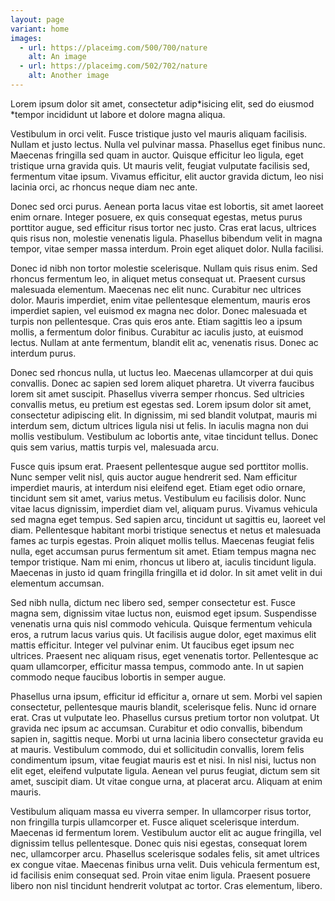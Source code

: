 ```yaml
---
layout: page
variant: home
images:
  - url: https://placeimg.com/500/700/nature
    alt: An image
  - url: https://placeimg.com/502/702/nature
    alt: Another image
---
```


Lorem ipsum dolor sit amet, consectetur adip*isicing elit, sed do eiusmod *tempor incididunt ut labore et dolore magna aliqua.

Vestibulum in orci velit. Fusce tristique justo vel mauris aliquam facilisis. Nullam et justo lectus. Nulla vel pulvinar massa. Phasellus eget finibus nunc. Maecenas fringilla sed quam in auctor. Quisque efficitur leo ligula, eget tristique urna gravida quis. Ut mauris velit, feugiat vulputate facilisis sed, fermentum vitae ipsum. Vivamus efficitur, elit auctor gravida dictum, leo nisi lacinia orci, ac rhoncus neque diam nec ante.

Donec sed orci purus. Aenean porta lacus vitae est lobortis, sit amet laoreet enim ornare. Integer posuere, ex quis consequat egestas, metus purus porttitor augue, sed efficitur risus tortor nec justo. Cras erat lacus, ultrices quis risus non, molestie venenatis ligula. Phasellus bibendum velit in magna tempor, vitae semper massa interdum. Proin eget aliquet dolor. Nulla facilisi.

Donec id nibh non tortor molestie scelerisque. Nullam quis risus enim. Sed rhoncus fermentum leo, in aliquet metus consequat ut. Praesent cursus malesuada elementum. Maecenas nec elit nunc. Curabitur nec ultrices dolor. Mauris imperdiet, enim vitae pellentesque elementum, mauris eros imperdiet sapien, vel euismod ex magna nec dolor. Donec malesuada et turpis non pellentesque. Cras quis eros ante. Etiam sagittis leo a ipsum mollis, a fermentum dolor finibus. Curabitur ac iaculis justo, at euismod lectus. Nullam at ante fermentum, blandit elit ac, venenatis risus. Donec ac interdum purus.

Donec sed rhoncus nulla, ut luctus leo. Maecenas ullamcorper at dui quis convallis. Donec ac sapien sed lorem aliquet pharetra. Ut viverra faucibus lorem sit amet suscipit. Phasellus viverra semper rhoncus. Sed ultricies convallis metus, eu pretium est egestas sed. Lorem ipsum dolor sit amet, consectetur adipiscing elit. In dignissim, mi sed blandit volutpat, mauris mi interdum sem, dictum ultrices ligula nisi ut felis. In iaculis magna non dui mollis vestibulum. Vestibulum ac lobortis ante, vitae tincidunt tellus. Donec quis sem varius, mattis turpis vel, malesuada arcu.

Fusce quis ipsum erat. Praesent pellentesque augue sed porttitor mollis. Nunc semper velit nisl, quis auctor augue hendrerit sed. Nam efficitur imperdiet mauris, at interdum nisi eleifend eget. Etiam eget odio ornare, tincidunt sem sit amet, varius metus. Vestibulum eu facilisis dolor. Nunc vitae lacus dignissim, imperdiet diam vel, aliquam purus. Vivamus vehicula sed magna eget tempus. Sed sapien arcu, tincidunt ut sagittis eu, laoreet vel diam. Pellentesque habitant morbi tristique senectus et netus et malesuada fames ac turpis egestas. Proin aliquet mollis tellus. Maecenas feugiat felis nulla, eget accumsan purus fermentum sit amet. Etiam tempus magna nec tempor tristique. Nam mi enim, rhoncus ut libero at, iaculis tincidunt ligula. Maecenas in justo id quam fringilla fringilla et id dolor. In sit amet velit in dui elementum accumsan.

Sed nibh nulla, dictum nec libero sed, semper consectetur est. Fusce magna sem, dignissim vitae luctus non, euismod eget ipsum. Suspendisse venenatis urna quis nisl commodo vehicula. Quisque fermentum vehicula eros, a rutrum lacus varius quis. Ut facilisis augue dolor, eget maximus elit mattis efficitur. Integer vel pulvinar enim. Ut faucibus eget ipsum nec ultrices. Praesent nec aliquam risus, eget venenatis tortor. Pellentesque ac quam ullamcorper, efficitur massa tempus, commodo ante. In ut sapien commodo neque faucibus lobortis in semper augue.

Phasellus urna ipsum, efficitur id efficitur a, ornare ut sem. Morbi vel sapien consectetur, pellentesque mauris blandit, scelerisque felis. Nunc id ornare erat. Cras ut vulputate leo. Phasellus cursus pretium tortor non volutpat. Ut gravida nec ipsum ac accumsan. Curabitur et odio convallis, bibendum sapien in, sagittis neque. Morbi ut urna lacinia libero consectetur gravida eu at mauris. Vestibulum commodo, dui et sollicitudin convallis, lorem felis condimentum ipsum, vitae feugiat mauris est et nisi. In nisl nisi, luctus non elit eget, eleifend vulputate ligula. Aenean vel purus feugiat, dictum sem sit amet, suscipit diam. Ut vitae congue urna, at placerat arcu. Aliquam at enim mauris.

Vestibulum aliquam massa eu viverra semper. In ullamcorper risus tortor, non fringilla turpis ullamcorper et. Fusce aliquet scelerisque interdum. Maecenas id fermentum lorem. Vestibulum auctor elit ac augue fringilla, vel dignissim tellus pellentesque. Donec quis nisi egestas, consequat lorem nec, ullamcorper arcu. Phasellus scelerisque sodales felis, sit amet ultrices ex congue vitae. Maecenas finibus urna velit. Duis vehicula fermentum est, id facilisis enim consequat sed. Proin vitae enim ligula. Praesent posuere libero non nisl tincidunt hendrerit volutpat ac tortor. Cras elementum, libero. 
